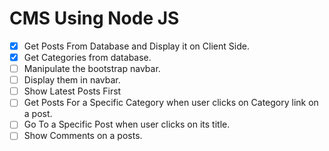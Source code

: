 # CMS Using Node JS

- [x] Get Posts From Database and Display it on Client Side.
- [x] Get Categories from database.
- [ ] Manipulate the bootstrap navbar.
- [ ] Display them in navbar.
- [ ] Show Latest Posts First
- [ ] Get Posts For a Specific Category when user clicks on Category link on a post. 
- [ ] Go To a Specific Post when user clicks on its title.
- [ ] Show Comments on a posts.
